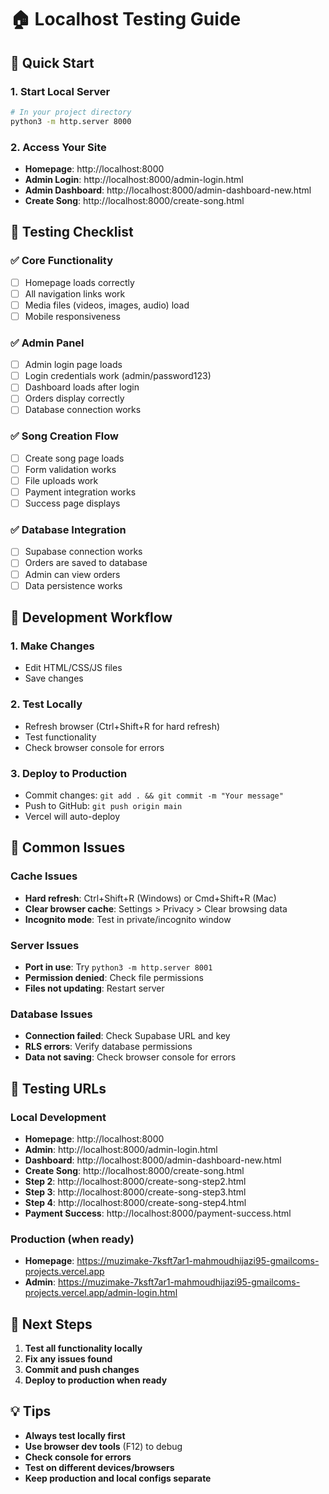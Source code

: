 # 🏠 Localhost Testing Guide

## 🚀 Quick Start

### 1. Start Local Server
```bash
# In your project directory
python3 -m http.server 8000
```

### 2. Access Your Site
- **Homepage**: http://localhost:8000
- **Admin Login**: http://localhost:8000/admin-login.html
- **Admin Dashboard**: http://localhost:8000/admin-dashboard-new.html
- **Create Song**: http://localhost:8000/create-song.html

## 🧪 Testing Checklist

### ✅ Core Functionality
- [ ] Homepage loads correctly
- [ ] All navigation links work
- [ ] Media files (videos, images, audio) load
- [ ] Mobile responsiveness

### ✅ Admin Panel
- [ ] Admin login page loads
- [ ] Login credentials work (admin/password123)
- [ ] Dashboard loads after login
- [ ] Orders display correctly
- [ ] Database connection works

### ✅ Song Creation Flow
- [ ] Create song page loads
- [ ] Form validation works
- [ ] File uploads work
- [ ] Payment integration works
- [ ] Success page displays

### ✅ Database Integration
- [ ] Supabase connection works
- [ ] Orders are saved to database
- [ ] Admin can view orders
- [ ] Data persistence works

## 🔧 Development Workflow

### 1. Make Changes
- Edit HTML/CSS/JS files
- Save changes

### 2. Test Locally
- Refresh browser (Ctrl+Shift+R for hard refresh)
- Test functionality
- Check browser console for errors

### 3. Deploy to Production
- Commit changes: `git add . && git commit -m "Your message"`
- Push to GitHub: `git push origin main`
- Vercel will auto-deploy

## 🐛 Common Issues

### Cache Issues
- **Hard refresh**: Ctrl+Shift+R (Windows) or Cmd+Shift+R (Mac)
- **Clear browser cache**: Settings > Privacy > Clear browsing data
- **Incognito mode**: Test in private/incognito window

### Server Issues
- **Port in use**: Try `python3 -m http.server 8001`
- **Permission denied**: Check file permissions
- **Files not updating**: Restart server

### Database Issues
- **Connection failed**: Check Supabase URL and key
- **RLS errors**: Verify database permissions
- **Data not saving**: Check browser console for errors

## 📱 Testing URLs

### Local Development
- **Homepage**: http://localhost:8000
- **Admin**: http://localhost:8000/admin-login.html
- **Dashboard**: http://localhost:8000/admin-dashboard-new.html
- **Create Song**: http://localhost:8000/create-song.html
- **Step 2**: http://localhost:8000/create-song-step2.html
- **Step 3**: http://localhost:8000/create-song-step3.html
- **Step 4**: http://localhost:8000/create-song-step4.html
- **Payment Success**: http://localhost:8000/payment-success.html

### Production (when ready)
- **Homepage**: https://muzimake-7ksft7ar1-mahmoudhijazi95-gmailcoms-projects.vercel.app
- **Admin**: https://muzimake-7ksft7ar1-mahmoudhijazi95-gmailcoms-projects.vercel.app/admin-login.html

## 🎯 Next Steps

1. **Test all functionality locally**
2. **Fix any issues found**
3. **Commit and push changes**
4. **Deploy to production when ready**

## 💡 Tips

- **Always test locally first**
- **Use browser dev tools** (F12) to debug
- **Check console for errors**
- **Test on different devices/browsers**
- **Keep production and local configs separate**
